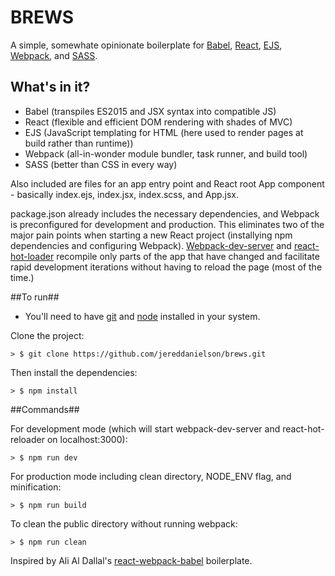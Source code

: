 # BREWS
A simple, somewhate opinionate boilerplate for [Babel](https://babeljs.io/), [React](https://facebook.github.io/react/), [EJS](http://ejs.co/), [Webpack](http://webpack.github.io/), and [SASS](http://sass-lang.com/).

## What's in it?

* Babel (transpiles ES2015 and JSX syntax into compatible JS)
* React (flexible and efficient DOM rendering with shades of MVC)
* EJS (JavaScript templating for HTML (here used to render pages at build rather than runtime))
* Webpack (all-in-wonder module bundler, task runner, and build tool)
* SASS (better than CSS in every way)

Also included are files for an app entry point and React root App component - basically index.ejs, index.jsx, index.scss, and App.jsx.

package.json already includes the necessary dependencies, and Webpack is preconfigured for development and production. This eliminates two of the major pain points when starting a new React project (installying npm dependencies and configuring Webpack). [Webpack-dev-server](https://webpack.github.io/docs/webpack-dev-server.html) and [react-hot-loader](https://github.com/gaearon/react-hot-loader) recompile only parts of the app that have changed and facilitate rapid development iterations without having to reload the page (most of the time.)

##To run##

* You'll need to have [git](https://git-scm.com/) and [node](https://nodejs.org/en/) installed in your system.

Clone the project:

```
> $ git clone https://github.com/jereddanielson/brews.git
```

Then install the dependencies:

```
> $ npm install
```

##Commands##

For development mode (which will start webpack-dev-server and react-hot-reloader on localhost:3000):

```
> $ npm run dev
```

For production mode including clean directory, NODE_ENV flag, and minification:

```
> $ npm run build
```

To clean the public directory without running webpack:

```
> $ npm run clean
```

Inspired by Ali Al Dallal's [react-webpack-babel](https://github.com/alicoding/react-webpack-babel) boilerplate.
